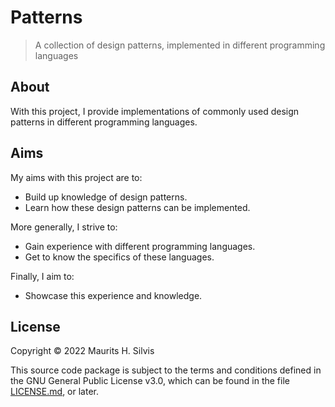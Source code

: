# Patterns

> A collection of design patterns, implemented in different programming languages

## About

With this project, I provide implementations of commonly used design patterns in different programming languages.

## Aims

My aims with this project are to:

- Build up knowledge of design patterns.
- Learn how these design patterns can be implemented.

More generally, I strive to:

- Gain experience with different programming languages.
- Get to know the specifics of these languages.
  
Finally, I aim to:

- Showcase this experience and knowledge.

## License

Copyright © 2022 Maurits H. Silvis

This source code package is subject to the terms and conditions defined in the GNU General Public License v3.0, which can be found in the file [LICENSE.md](LICENSE.md), or later.
